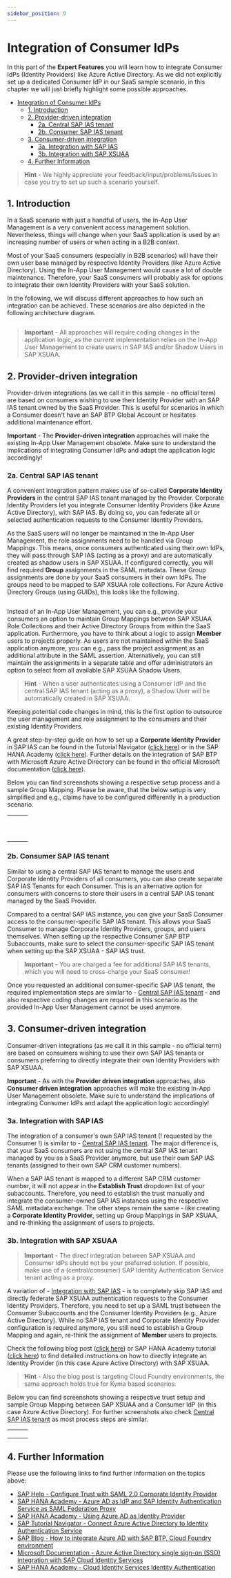```yaml
---
sidebar_position: 9
---
```

# Integration of Consumer IdPs

In this part of the **Expert Features** you will learn how to integrate Consumer IdPs (Identity Providers) like Azure Active Directory. As we did not explicitly set up a dedicated Consumer IdP in our SaaS sample scenario, in this chapter we will just briefly highlight some possible approaches. 

- [Integration of Consumer IdPs](#integration-of-consumer-idps)
  - [1. Introduction](#1-introduction)
  - [2. Provider-driven integration](#2-Provider-driven-integration)
    - [2a. Central SAP IAS tenant](#2a-central-sap-ias-tenant)
    - [2b. Consumer SAP IAS tenant](#2b-consumer-sap-ias-tenant)
  - [3. Consumer-driven integration](#3-consumer-driven-integration)
    - [3a. Integration with SAP IAS](#3a-integration-with-sap-ias)
    - [3b. Integration with SAP XSUAA](#3b-integration-with-sap-xsuaa)
  - [4. Further Information](#4-further-information)

> **Hint** - We highly appreciate your feedback/input/problems/issues in case you try to set up such a scenario yourself. 


## 1. Introduction

In a SaaS scenario with just a handful of users, the In-App User Management is a very convenient access management solution. Nevertheless, things will change when your SaaS application is used by an increasing number of users or when acting in a B2B context. 

Most of your SaaS consumers (especially in B2B scenarios) will have their own user base managed by respective Identity Providers (like Azure Active Directory). Using the In-App User Management would cause a lot of double maintenance. Therefore, your SaaS consumers will probably ask for options to integrate their own Identity Providers with your SaaS solution. 

In the following, we will discuss different approaches to how such an integration can be achieved. These scenarios are also depicted in the following architecture diagram. 

![<img src="./images/CIAS_Architecture.png" width="500" />](./images/CIAS_Architecture.png?raw=true)

> **Important** - All approaches will require coding changes in the application logic, as the current implementation relies on the In-App User Management to create users in SAP IAS and/or Shadow Users in SAP XSUAA. 


## 2. Provider-driven integration

Provider-driven integrations (as we call it in this sample - no official term) are based on consumers wishing to use their Identity Provider with an SAP IAS tenant owned by the SaaS Provider. This is useful for scenarios in which a Consumer doesn't have an SAP BTP Global Account or hesitates additional maintenance effort. 

**Important** - The **Provider-driven integration** approaches will make the existing In-App User Management obsolete. Make sure to understand the implications of integrating Consumer IdPs and adapt the application logic accordingly!


### 2a. Central SAP IAS tenant

A convenient integration pattern makes use of so-called **Corporate Identity Providers** in the central SAP IAS tenant managed by the Provider. Corporate Identity Providers let you integrate Consumer Identity Providers (like Azure Active Directory), with SAP IAS. By doing so, you can federate all or selected authentication requests to the Consumer Identity Providers. 

As the SaaS users will no longer be maintained in the In-App User Management, the role assignments need to be handled via Group Mappings. This means, once consumers authenticated using their own IdPs, they will pass through SAP IAS (acting as a proxy) and are automatically created as shadow users in SAP XSUAA. If configured correctly, you will find required **Group** assignments in the SAML metadata. These Group assignments are done by your SaaS consumers in their own IdPs. The groups need to be mapped to SAP XSUAA role collections. For Azure Active Directory Groups (using GUIDs), this looks like the following. 

![<img src="./images/CIAS_RolColMap.png" width="400" />](./images/CIAS_RolColMap.png?raw=true)

Instead of an In-App User Management, you can e.g., provide your consumers an option to maintain Group Mappings between SAP XSUAA Role Collections and their Active Directory Groups from within the SaaS application. Furthermore, you have to think about a logic to assign **Member** users to projects properly. As users are not maintained within the SaaS application anymore, you can e.g., pass the project assignment as an additional attribute in the SAML assertion. Alternatively, you can still maintain the assignments in a separate table and offer administrators an option to select from all available SAP XSUAA Shadow Users. 

> **Hint** - When a user authenticates using a Consumer IdP and the central SAP IAS tenant (acting as a proxy), a Shadow User will be automatically created in SAP XSUAA. 

Keeping potential code changes in mind, this is the first option to outsource the user management and role assignment to the consumers and their existing Identity Providers. 

A great step-by-step guide on how to set up a **Corporate Identity Provider** in SAP IAS can be found in the Tutorial Navigator ([click here](https://developers.sap.com/tutorials/cp-ias-azure-ad.html)) or in the SAP HANA Academy ([click here](https://www.youtube.com/watch?v=4qo8acsxRgU)). Further details on the integration of SAP BTP with Microsoft Azure Active Directory can be found in the official Microsoft documentation ([click here](https://learn.microsoft.com/en-us/azure/active-directory/fundamentals/scenario-azure-first-sap-identity-integration)).

Below you can find screenshots showing a respective setup process and a sample Group Mapping. Please be aware, that the below setup is very simplified and e.g., claims have to be configured differently in a production scenario.

|  |  |  |
|:----------: | :---------: | :---------: |
| ![<img src="./images/IAS_AD01.png" width="250"/>](./images/IAS_AD01.png?raw=true) | ![<img src="./images/IAS_AD02.png" width="250"/>](./images/IAS_AD02.png?raw=true) | ![<img src="./images/IAS_AD03.png" width="250"/>](./images/IAS_AD03.png?raw=true) |
| ![<img src="./images/IAS_AD04.png" width="250"/>](./images/IAS_AD04.png?raw=true) | ![<img src="./images/IAS_AD05.png" width="250"/>](./images/IAS_AD05.png?raw=true) | ![<img src="./images/IAS_AD06.png" width="250"/>](./images/IAS_AD06.png?raw=true) |
| ![<img src="./images/IAS_AD07.png" width="250"/>](./images/IAS_AD07.png?raw=true) | ![<img src="./images/IAS_AD08.png" width="250"/>](./images/IAS_AD08.png?raw=true) | ![<img src="./images/IAS_AD09.png" width="250"/>](./images/IAS_AD09.png?raw=true) |
| ![<img src="./images/IAS_AD10.png" width="250"/>](./images/IAS_AD10.png?raw=true) | ![<img src="./images/IAS_AD11.png" width="250"/>](./images/IAS_AD11.png?raw=true) | ![<img src="./images/IAS_AD12.png" width="250"/>](./images/IAS_AD12.png?raw=true) |
| ![<img src="./images/IAS_AD13.png" width="250"/>](./images/IAS_AD13.png?raw=true) | ![<img src="./images/IAS_AD14.png" width="250"/>](./images/IAS_AD14.png?raw=true) | ![<img src="./images/IAS_AD15.png" width="250"/>](./images/IAS_AD15.png?raw=true) |
| ![<img src="./images/IAS_AD16.png" width="250"/>](./images/IAS_AD16.png?raw=true) | ![<img src="./images/IAS_AD17.png" width="250"/>](./images/IAS_AD17.png?raw=true) | ![<img src="./images/IAS_AD18.png" width="250"/>](./images/IAS_AD18.png?raw=true) |
| ![<img src="./images/IAS_AD19.png" width="250"/>](./images/IAS_AD19.png?raw=true) | ![<img src="./images/IAS_AD20.png" width="250"/>](./images/IAS_AD20.png?raw=true) | ![<img src="./images/IAS_AD21.png" width="250"/>](./images/IAS_AD21.png?raw=true) |
| ![<img src="./images/IAS_AD22.png" width="250"/>](./images/IAS_AD22.png?raw=true) | ![<img src="./images/IAS_AD23.png" width="250"/>](./images/IAS_AD23.png?raw=true) | ![<img src="./images/IAS_AD23.png" width="250"/>](./images/IAS_AD23.png?raw=true) |
| ![<img src="./images/IAS_AD25.png" width="250"/>](./images/IAS_AD25.png?raw=true) | ![<img src="./images/IAS_AD26.png" width="250"/>](./images/IAS_AD26.png?raw=true) | ![<img src="./images/IAS_AD27.png" width="250"/>](./images/IAS_AD27.png?raw=true) |
| ![<img src="./images/IAS_AD28.png" width="250"/>](./images/IAS_AD28.png?raw=true) | ![<img src="./images/IAS_AD29.png" width="250"/>](./images/IAS_AD29.png?raw=true) |  |


### 2b. Consumer SAP IAS tenant

Similar to using a central SAP IAS tenant to manage the users and Corporate Identity Providers of all consumers, you can also create separate SAP IAS Tenants for each Consumer. This is an alternative option for consumers with concerns to store their users in a central SAP IAS tenant managed by the SaaS Provider. 

Compared to a central SAP IAS instance, you can give your SaaS Consumer access to the consumer-specific SAP IAS tenant. This allows your SaaS Consumer to manage Corporate Identity Providers, groups, and users themselves. When setting up the respective Consumer SAP BTP Subaccounts, make sure to select the consumer-specific SAP IAS tenant when setting up the SAP XSUAA - SAP IAS trust.  

> **Important** - You are charged a fee for additional SAP IAS tenants, which you will need to cross-charge your SaaS consumer!

Once you requested an additional consumer-specific SAP IAS tenant, the required implementation steps are similar to - [Central SAP IAS tenant](README.md#2a-central-sap-ias-tenant) - and also respective coding changes are required in this scenario as the provided In-App User Management cannot be used anymore.


## 3. Consumer-driven integration

Consumer-driven integrations (as we call it in this sample - no official term) are based on consumers wishing to use their own SAP IAS tenants or consumers preferring to directly integrate their own Identity Providers with SAP XSUAA. 

**Important** - As with the **Provider driven integration** approaches, also **Consumer driven integration** approaches will make the existing In-App User Management obsolete. Make sure to understand the implications of integrating Consumer IdPs and adapt the application logic accordingly!


### 3a. Integration with SAP IAS

The integration of a consumer's own SAP IAS tenant (! requested by the Consumer !) is similar to - [Central SAP IAS tenant](README.md#2a-central-sap-ias-tenant). The major difference is, that your SaaS consumers are not using the central SAP IAS tenant managed by you as a SaaS Provider anymore, but use their own SAP IAS tenants (assigned to their own SAP CRM customer numbers). 

When a SAP IAS tenant is mapped to a different SAP CRM customer number, it will not appear in the **Establish Trust** dropdown list of your subaccounts. Therefore, you need to establish the trust manually and integrate the consumer-owned SAP IAS instances using the respective SAML metadata exchange. The other steps remain the same - like creating a **Corporate Identity Provider**, setting up Group Mappings in SAP XSUAA, and re-thinking the assignment of users to projects. 


### 3b. Integration with SAP XSUAA

> **Important** - The direct integration between SAP XSUAA and Consumer IdPs should not be your preferred solution. If possible, make use of a (central/consumer) SAP Identity Authentication Service tenant acting as a proxy. 

A variation of - [Integration with SAP IAS](README.md#3a-integration-with-sap-ias) - is to completely skip SAP IAS and directly federate SAP XSUAA authentication requests to the Consumer Identity Providers. Therefore, you need to set up a SAML trust between the Consumer Subaccounts and the Consumer Identity Providers (e.g., Azure Active Directory). While no SAP IAS tenant and Corporate Identity Provider configuration is required anymore, you still need to establish a Group Mapping and again, re-think the assignment of **Member** users to projects. 

Check the following blog post ([click here](https://blogs.sap.com/2019/03/07/how-to-integrate-azure-ad-with-sap-cloud-platform-cloud-foundry/)) or SAP HANA Academy tutorial ([click here](https://www.youtube.com/watch?v=KvAzoGHKPA0)) to find detailed instructions on how to directly integrate an Identity Provider (in this case Azure Active Directory) with SAP XSUAA. 

> **Hint** - Also the blog post is targeting Cloud Foundry environments, the same approach holds true for Kyma based scenarios. 

Below you can find screenshots showing a respective trust setup and sample Group Mapping between SAP XSUAA and a Consumer IdP (in this case Azure Active Directory). For further screenshots also check [Central SAP IAS tenant](README.md#2a-central-sap-ias-tenant) as most process steps are similar. 

|  |  |  |
|:----------: | :---------: | :---------: |
| ![<img src="./images/XSUAA_AD01.png" width="250"/>](./images/XSUAA_AD01.png?raw=true) | ![<img src="./images/XSUAA_AD02.png" width="250"/>](./images/XSUAA_AD02.png?raw=true) | ![<img src="./images/XSUAA_AD03.png" width="250"/>](./images/XSUAA_AD03.png?raw=true) |
| ![<img src="./images/XSUAA_AD04.png" width="250"/>](./images/XSUAA_AD04.png?raw=true) | ![<img src="./images/XSUAA_AD05.png" width="250"/>](./images/XSUAA_AD05.png?raw=true) | ![<img src="./images/XSUAA_AD06.png" width="250"/>](./images/XSUAA_AD06.png?raw=true) |
| ![<img src="./images/XSUAA_AD07.png" width="250"/>](./images/XSUAA_AD07.png?raw=true) | ![<img src="./images/XSUAA_AD08.png" width="250"/>](./images/XSUAA_AD08.png?raw=true) | ![<img src="./images/XSUAA_AD09.png" width="250"/>](./images/XSUAA_AD09.png?raw=true) |


## 4. Further Information

Please use the following links to find further information on the topics above:

* [SAP Help - Configure Trust with SAML 2.0 Corporate Identity Provider](https://help.sap.com/docs/IDENTITY_AUTHENTICATION/6d6d63354d1242d185ab4830fc04feb1/33832e58695345eea2cd91a2cc8ab24c.html?locale=en-US)
* [SAP HANA Academy - Azure AD as IdP and SAP Identity Authentication Service as SAML Federation Proxy](https://www.youtube.com/watch?v=4qo8acsxRgU)
* [SAP HANA Academy - Using Azure AD as Identity Provider](https://www.youtube.com/watch?v=KvAzoGHKPA0)
* [SAP Tutorial Navigator - Connect Azure Active Directory to Identity Authentication Service](https://developers.sap.com/tutorials/cp-ias-azure-ad.html)
* [SAP Blog - How to integrate Azure AD with SAP BTP, Cloud Foundry environment](https://blogs.sap.com/2019/03/07/how-to-integrate-azure-ad-with-sap-cloud-platform-cloud-foundry/)
* [Microsoft Documentation - Azure Active Directory single sign-on (SSO) integration with SAP Cloud Identity Services](https://learn.microsoft.com/en-us/azure/active-directory/saas-apps/sap-hana-cloud-platform-identity-authentication-tutorial)
* [SAP HANA Academy - Cloud Identity Services Identity Authentication](https://www.youtube.com/watch?v=2ON6NKyKsSY)